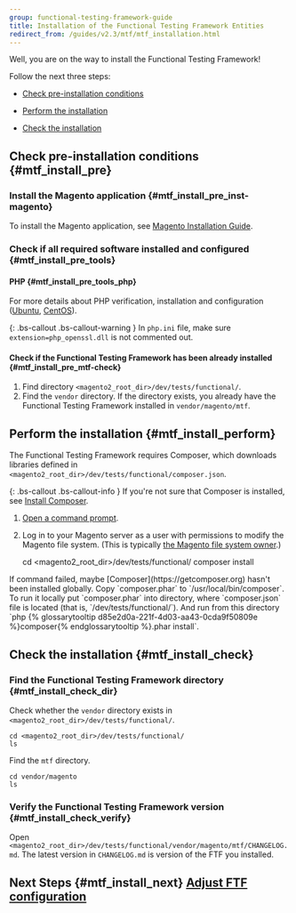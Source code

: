```yaml
---
group: functional-testing-framework-guide
title: Installation of the Functional Testing Framework Entities
redirect_from: /guides/v2.3/mtf/mtf_installation.html
---
```


Well, you are on the way to install the Functional Testing Framework!

Follow the next three steps:

* <a href="#mtf_install_pre">Check pre-installation conditions</a>

* <a href="#mtf_install_perform">Perform the installation</a>

* <a href="#mtf_install_check">Check the installation</a>

## Check pre-installation conditions {#mtf_install_pre}

### Install the Magento application {#mtf_install_pre_inst-magento}

To install the Magento application, see [Magento Installation Guide]({{page.baseurl}}/install/getting-started.html).

### Check if all required software installed and configured {#mtf_install_pre_tools}

#### PHP {#mtf_install_pre_tools_php}

For more details about PHP verification, installation and configuration ([Ubuntu]({{page.baseurl}}/install-gde/prereq/php-centos-ubuntu.html#php-for-ubuntu), [CentOS]({{page.baseurl}}/install-gde/prereq/php-centos-ubuntu.html#php-for-centos)).

{: .bs-callout .bs-callout-warning }
In `php.ini` file, make sure `extension=php_openssl.dll` is not commented out.

#### Check if the Functional Testing Framework has been already installed {#mtf_install_pre_mtf-check}

1. Find directory `<magento2_root_dir>/dev/tests/functional/`.
2. Find the `vendor` directory. If the directory exists, you already have the Functional Testing Framework installed in `vendor/magento/mtf`.

## Perform the installation {#mtf_install_perform}

The Functional Testing Framework requires Composer, which downloads libraries defined in `<magento2_root_dir>/dev/tests/functional/composer.json`.

{: .bs-callout .bs-callout-info }
If you're not sure that Composer is installed, see [Install Composer]({{page.baseurl}}/install/methods/git.html#instgde-prereq-compose-install).

1. [Open a command prompt]({{page.baseurl}}/install/basics/ssh-login.html).
2. Log in to your Magento server as a user with permissions to modify the Magento file system. (This is typically [the Magento file system owner]({{page.baseurl}}/install-gde/prereq/apache-user.html).)

   cd &lt;magento2_root_dir>/dev/tests/functional/
   composer install

<div class="bs-callout bs-callout-info" id="info" markdown="1">
If command failed, maybe [Composer](https://getcomposer.org) hasn't been installed globally.  
 Copy `composer.phar` to `/usr/local/bin/composer`.  
 To run it locally put `composer.phar` into directory, where `composer.json` file is located (that is, `<magento2>/dev/tests/functional/`).  
 And run from this directory `php {% glossarytooltip d85e2d0a-221f-4d03-aa43-0cda9f50809e %}composer{% endglossarytooltip %}.phar install`.
</div>

## Check the installation {#mtf_install_check}

### Find the Functional Testing Framework directory {#mtf_install_check_dir}

Check whether the `vendor` directory exists in `<magento2_root_dir>/dev/tests/functional/`.

```
cd <magento2_root_dir>/dev/tests/functional/
ls
```

Find the `mtf` directory.

```
cd vendor/magento
ls
```

### Verify the Functional Testing Framework version {#mtf_install_check_verify}

Open `<magento2_root_dir>/dev/tests/functional/vendor/magento/mtf/CHANGELOG.md`. The latest version in `CHANGELOG.md` is version of the FTF you installed.

## Next Steps {#mtf_install_next} [Adjust FTF configuration ]({{page.baseurl}}/testing/functional-testing-framework/quick-start/configuration-setting.html)

